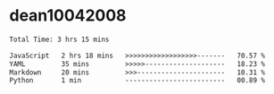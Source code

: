 # dean10042008

<!--START_SECTION:waka-->

```txt
Total Time: 3 hrs 15 mins

JavaScript   2 hrs 18 mins   >>>>>>>>>>>>>>>>>>-------   70.57 %
YAML         35 mins         >>>>>--------------------   18.23 %
Markdown     20 mins         >>>----------------------   10.31 %
Python       1 min           -------------------------   00.89 %
```

<!--END_SECTION:waka-->
